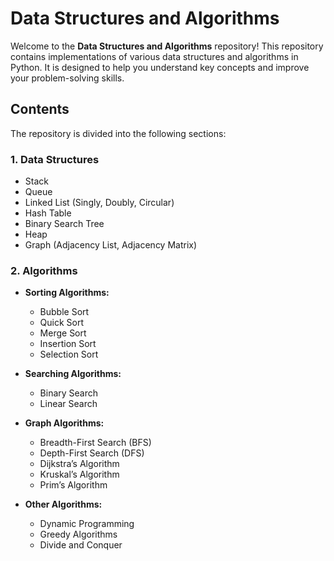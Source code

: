 # Data Structures and Algorithms

Welcome to the **Data Structures and Algorithms** repository! This repository contains implementations of various data structures and algorithms in Python. It is designed to help you understand key concepts and improve your problem-solving skills.

## Contents

The repository is divided into the following sections:

### 1. Data Structures
- Stack
- Queue
- Linked List (Singly, Doubly, Circular)
- Hash Table
- Binary Search Tree
- Heap
- Graph (Adjacency List, Adjacency Matrix)

### 2. Algorithms
- **Sorting Algorithms:**
  - Bubble Sort
  - Quick Sort
  - Merge Sort
  - Insertion Sort
  - Selection Sort

- **Searching Algorithms:**
  - Binary Search
  - Linear Search

- **Graph Algorithms:**
  - Breadth-First Search (BFS)
  - Depth-First Search (DFS)
  - Dijkstra’s Algorithm
  - Kruskal’s Algorithm
  - Prim’s Algorithm

- **Other Algorithms:**
  - Dynamic Programming
  - Greedy Algorithms
  - Divide and Conquer
  